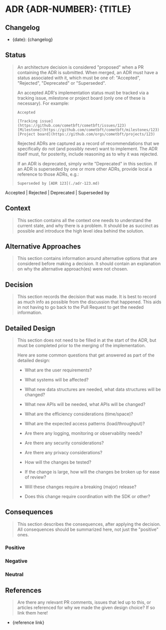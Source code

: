 # ADR {ADR-NUMBER}: {TITLE}

## Changelog

- {date}: {changelog}

## Status

> An architecture decision is considered "proposed" when a PR containing the ADR
> is submitted. When merged, an ADR must have a status associated with it, which
> must be one of: "Accepted", "Rejected", "Deprecated" or "Superseded".
>
> An accepted ADR's implementation status must be tracked via a tracking issue,
> milestone or project board (only one of these is necessary). For example:
>
>     Accepted
>
>     [Tracking issue](https://github.com/cometbft/cometbft/issues/123)
>     [Milestone](https://github.com/cometbft/cometbft/milestones/123)
>     [Project board](https://github.com/orgs/cometbft/projects/123)
>
> Rejected ADRs are captured as a record of recommendations that we specifically
> do not (and possibly never) want to implement. The ADR itself must, for
> posterity, include reasoning as to why it was rejected.
>
> If an ADR is deprecated, simply write "Deprecated" in this section. If an ADR
> is superseded by one or more other ADRs, provide local a reference to those
> ADRs, e.g.:
>
>     Superseded by [ADR 123](./adr-123.md)

Accepted | Rejected | Deprecated | Superseded by

## Context

> This section contains all the context one needs to understand the current state,
> and why there is a problem. It should be as succinct as possible and introduce
> the high level idea behind the solution.

## Alternative Approaches

> This section contains information around alternative options that are considered
> before making a decision. It should contain an explanation on why the alternative
> approach(es) were not chosen.

## Decision

> This section records the decision that was made.
> It is best to record as much info as possible from the discussion that happened.
> This aids in not having to go back to the Pull Request to get the needed information.

## Detailed Design

> This section does not need to be filled in at the start of the ADR, but must
> be completed prior to the merging of the implementation.
>
> Here are some common questions that get answered as part of the detailed design:
>
> - What are the user requirements?
>
> - What systems will be affected?
>
> - What new data structures are needed, what data structures will be changed?
>
> - What new APIs will be needed, what APIs will be changed?
>
> - What are the efficiency considerations (time/space)?
>
> - What are the expected access patterns (load/throughput)?
>
> - Are there any logging, monitoring or observability needs?
>
> - Are there any security considerations?
>
> - Are there any privacy considerations?
>
> - How will the changes be tested?
>
> - If the change is large, how will the changes be broken up for ease of review?
>
> - Will these changes require a breaking (major) release?
>
> - Does this change require coordination with the SDK or other?

## Consequences

> This section describes the consequences, after applying the decision. All
> consequences should be summarized here, not just the "positive" ones.

### Positive

### Negative

### Neutral

## References

> Are there any relevant PR comments, issues that led up to this, or articles
> referenced for why we made the given design choice? If so link them here!

- {reference link}
